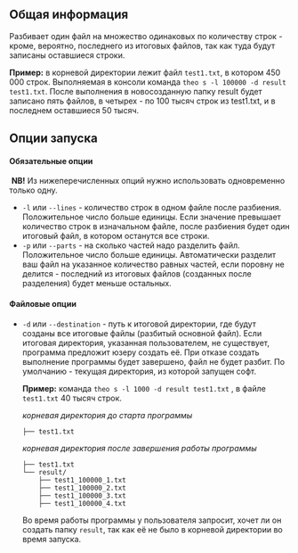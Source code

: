 ## Общая информация

Разбивает один файл на множество одинаковых по количеству строк - кроме, вероятно, последнего из итоговых файлов, так как туда будут записаны оставшиеся строки.

**Пример:** в корневой директории лежит файл `test1.txt`, в котором 450 000 строк. Выполняемая в консоли команда `theo s -l 100000 -d result test1.txt`. После выполнения в новосозданную папку result будет записано пять файлов, в четырех - по 100 тысяч строк из test1.txt, и в последнем оставшиеся 50 тысяч.



## Опции запуска

#### Обязательные опции

​	**NB!** Из нижеперечисленных опций нужно использовать одновременно только одну.

- `-l` или `--lines` - количество строк в одном файле после разбиения. Положительное число больше единицы. Если значение превышает количество строк в изначальном файле, после разбиения будет один итоговый файл, в котором останутся все строки.
- `-p` или `--parts` - на сколько частей надо разделить файл. Положительное число больше единицы. Автоматически разделит ваш файл на указанное количество равных частей, если поровну не делится - последний из итоговых файлов (созданных после разделения) будет меньше остальных.

#### Файловые опции

- `-d` или `--destination` - путь к итоговой директории, где будут созданы все итоговые файлы (разбитый основной файл). Если итоговая директория, указанная пользователем, не существует, программа предложит юзеру создать её. При отказе создать выполнение программы будет завершено, файл не будет разбит. По умолчанию - текущая директория, из которой запущен софт.

  **Пример:** команда `theo s -l 1000 -d result test1.txt` , в файле `test1.txt`  40 тысяч строк.

  *корневая директория до старта программы*

  ```
  ├── test1.txt
  ```

  *корневая директория после завершения работы программы*

  ```
  ├── test1.txt
  └── result/                   
      ├── test1_100000_1.txt 
      ├── test1_100000_2.txt 
      ├── test1_100000_3.txt 
      ├── test1_100000_4.txt 
  ```

  Во время работы программы у пользователя запросит, хочет ли он создать папку `result`, так как её не было в корневой директории во время запуска.